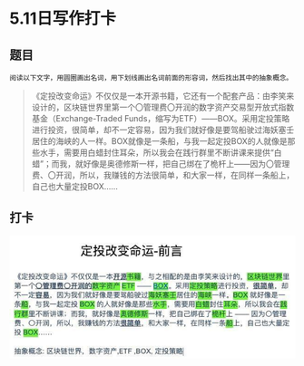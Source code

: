 # 5.11日写作打卡

## 题目
    阅读以下文字，用圆圈画出名词，用下划线画出名词前面的形容词，然后找出其中的抽象概念。


> 《定投改变命运》不仅仅是一本开源书籍，它还有一个配套产品：由李笑来设计的，区块链世界里第一个〇管理费〇开润的数字资产交易型开放式指数基金（Exchange-Traded Funds，缩写为ETF）——BOX。采用定投策略进行投资，很简单，却不一定容易，因为我们就好像是要驾船驶过海妖塞壬居住的海峡的人一样。BOX就像是一条船，与我一起定投BOX的人就像是那些水手，需要用白蜡封住耳朵，所以我会在践行群里不断讲课来提供“白蜡”；而我，就好像是奥德修斯一样，把自己绑在了桅杆上——因为〇管理费、〇开润，所以，我赚钱的方法很简单，和大家一样，在同样一条船上，自己也大量定投BOX……

## 打卡
![作业](../image/2.jpg)